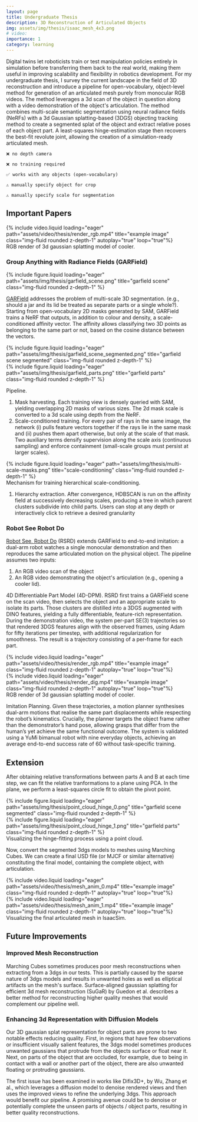 ```yaml
---
layout: page
title: Undergraduate Thesis
description: 3D Reconstruction of Articulated Objects
img: assets/img/thesis/isaac_mesh_4x3.png
# video:
importance: 1
category: learning
---
```


Digital twins let roboticists train or test manipulation policies entirely in simulation before transferring them back to the real world, making them useful in improving scalability and flexibility in robotics development. For my undergraduate thesis, I survey the current landscape in the field of 3D reconstruction and introduce a pipeline for open-vocabulary, object-level method for generation of an articulated mesh purely from monocular RGB videos. The method leverages a 3d scan of the object in question along with a video demonstration of the object's articulation. The method combines multi-scale semantic segmentation using neural radiance fields (NeRFs) with a 3d Gaussian splatting-based (3DGS) objecting tracking method to create a segmented splat of the object and extract relative poses of each object part. A least-squares hinge-estimation stage then recovers the best-fit revolute joint, allowing the creation of a simulation-ready articulated mesh.

    ❌ no depth camera

    ❌ no training required

    ✅ works with any objects (open-vocabulary)

    ⚠️ manually specify object for crop

    ⚠️ manually specify scale for segmentation

## Important Papers

<div class="row">
    <div class="col-sm mt-3 mt-md-0">
        {% include video.liquid loading="eager" path="assets/video/thesis/render_rgb.mp4" title="example image" class="img-fluid rounded z-depth-1" autoplay="true" loop="true"%}
    </div>
</div>
<div class="caption">
    RGB render of 3d gaussian splatting model of cooler.
</div>

### Group Anything with Radiance Fields (GARField)

<div class="row">
    <div class="col-sm mt-3 mt-md-0">
        {% include figure.liquid loading="eager" path="assets/img/thesis/garfield_scene.png" title="garfield scene" class="img-fluid rounded z-depth-1" %}
    </div>
</div>
<!-- <div class="caption">
    garfield scene
</div> -->

[GARField](https://www.garfield.studio) addresses the problem of multi-scale 3D segmentation. (e.g., should a jar and its lid be treated as separate parts or a single whole?). Starting from open-vocabulary 2D masks generated by SAM, GARField trains a NeRF that outputs, in addition to colour and density, a scale-conditioned affinity vector. The affinity allows classifying two 3D points as belonging to the same part or not, based on the cosine distance between the vectors.

<div class="row">
    <div class="col-sm mt-3 mt-md-0">
        {% include figure.liquid loading="eager" path="assets/img/thesis/garfield_scene_segmented.png" title="garfield scene segmented" class="img-fluid rounded z-depth-1" %}
    </div>
    <div class="col-sm mt-3 mt-md-0">
        {% include figure.liquid loading="eager" path="assets/img/thesis/garfield_parts.png" title="garfield parts" class="img-fluid rounded z-depth-1" %}
    </div>
</div>
<!-- <div class="caption">
</div> -->

Pipeline.
1. Mask harvesting. Each training view is densely queried with SAM, yielding overlapping 2D masks of various sizes. The 2d mask scale is converted to a 3d scale using depth from the NeRF.
2. Scale-conditioned training. For every pair of rays in the same image, the network (i) pulls feature vectors together if the rays lie in the same mask and (ii) pushes them apart otherwise, but only at the scale of that mask. Two auxiliary terms densify supervision along the scale axis (continuous sampling) and enforce containment (small-scale groups must persist at larger scales).

<div class="row">
    <div class="col-sm mt-3 mt-md-0">
        {% include figure.liquid loading="eager" path="assets/img/thesis/multi-scale-masks.png" title="scale-conditioning" class="img-fluid rounded z-depth-1" %}
    </div>
</div>
<div class="caption">
    Mechanism for training hierarchical scale-conditioning.
</div>

1. Hierarchy extraction. After convergence, HDBSCAN is run on the affinity field at successively decreasing scales, producing a tree in which parent clusters subdivide into child parts.
Users can stop at any depth or interactively click to retrieve a desired granularity

### Robot See Robot Do

[Robot See, Robot Do](https://robot-see-robot-do.github.io) (RSRD) extends GARField to end-to-end imitation: a dual-arm robot watches a single monocular demonstration and then reproduces the same articulated motion on the physical object. The pipeline assumes two inputs:

1. An RGB video scan of the object
2. An RGB video demonstrating the object's articulation (e.g., opening a cooler lid).

4D Differentiable Part Model (4D-DPM). RSRD first trains a GARField scene on the scan video, then selects the object and an appropriate scale to isolate its parts. Those clusters are distilled into a 3DGS augmented with DINO features, yielding a fully differentiable, feature-rich representation. During the demonstration video, the system per-part SE(3) trajectories so that rendered 3DGS features align with the observed frames, using Adam for fifty iterations per timestep, with additional regularization for smoothness. The result is a trajectory consisting of a per-frame for each part.

<div class="row">
    <div class="col-sm mt-3 mt-md-0">
        {% include video.liquid loading="eager" path="assets/video/thesis/render_rgb.mp4" title="example image" class="img-fluid rounded z-depth-1" autoplay="true" loop="true"%}
    </div>
    <div class="col-sm mt-3 mt-md-0">
        {% include video.liquid loading="eager" path="assets/video/thesis/render_dig.mp4" title="example image" class="img-fluid rounded z-depth-1" autoplay="true" loop="true"%}
    </div>
</div>
<div class="caption">
    RGB render of 3d gaussian splatting model of cooler.
</div>

Imitation Planning. Given these trajectories, a motion planner synthesises dual-arm motions that realise the same part displacements while respecting the robot’s kinematics. Crucially, the planner targets the object frame rather than the demonstrator’s hand pose, allowing grasps that differ from the human’s yet achieve the same functional outcome. The system is validated using a YuMi bimanual robot with nine everyday objects, achieving an average end-to-end success rate of 60 without task-specific training.

## Extension

After obtaining relative transformations between parts A and B at each time step, we can fit the relative tranformations to a plane using PCA. In the plane, we perform a least-squares circle fit to obtain the pivot point.

<div class="row">
    <div class="col-sm mt-3 mt-md-0">
        {% include figure.liquid loading="eager" path="assets/img/thesis/point_cloud_hinge_0.png" title="garfield scene segmented" class="img-fluid rounded z-depth-1" %}
    </div>
    <div class="col-sm mt-3 mt-md-0">
        {% include figure.liquid loading="eager" path="assets/img/thesis/point_cloud_hinge_1.png" title="garfield parts" class="img-fluid rounded z-depth-1" %}
    </div>
</div>
<div class="caption">
    Visualizing the hinge-fitting process using a point cloud.
</div>

Now, convert the segmented 3dgs models to meshes using Marching Cubes. We can create a final USD file (or MJCF or similar alternative) constituting the final model, containing the complete object, with articulation.

<div class="row">
    <div class="col-sm mt-3 mt-md-0">
        {% include video.liquid loading="eager" path="assets/video/thesis/mesh_anim_0.mp4" title="example image" class="img-fluid rounded z-depth-1" autoplay="true" loop="true"%}
    </div>
    <div class="col-sm mt-3 mt-md-0">
        {% include video.liquid loading="eager" path="assets/video/thesis/mesh_anim_1.mp4" title="example image" class="img-fluid rounded z-depth-1" autoplay="true" loop="true"%}
    </div>
</div>
<div class="caption">
    Visualizing the final articulated mesh in IsaacSim.
</div>

## Future Improvements

### Improved Mesh Reconstruction

Marching Cubes sometimes produces poor mesh reconstructions when extracting from a 3dgs in our tests. This is partially caused by the sparse nature of 3dgs models and results in unwanted holes as well as elliptical artifacts un the mesh's surface. Surface-aligned gaussian splatting for efficient 3d mesh
reconstruction (SuGaR) by Guedon et al. describes a better method for reconstructing higher quality meshes that would complement our pipeline well.

### Enhancing 3d Representation with Diffusion Models

Our 3D gaussian splat representation for object parts are prone to two notable effects reducing quality. First, in regions that have few observations or insufficient visually salient features, the 3dgs model sometimes produces unwanted gaussians that protrude from the objects surface or float near it. Next, on parts of the object that are occluded, for example, due to being in contact with a wall or another part of the object, there are also unwanted floating or protruding gaussians.

The first issue has been examined in works like Difix3D+, by Wu, Zhang et al., which leverages a diffusion model to denoise rendered views and then uses the improved views to refine the underlying 3dgs. This approach would benefit our pipeline. A promising avenue could be to denoise or potentially complete the unseen parts of objects / object parts, resulting in better quality reconstructions.